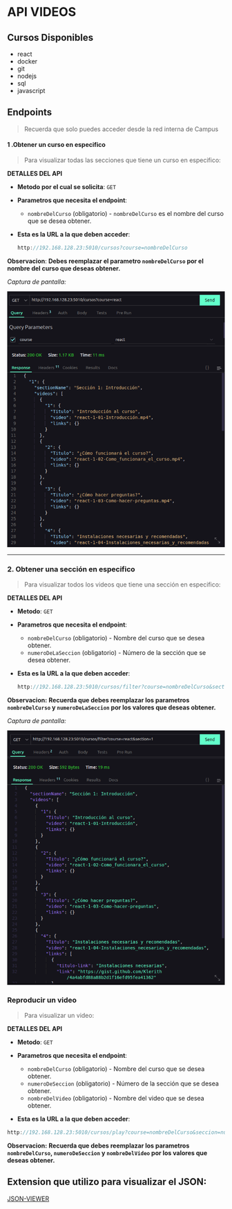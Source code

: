# API VIDEOS


## Cursos Disponibles

- react
- docker
- git
- nodejs
- sql
- javascript


## Endpoints

> Recuerda que solo puedes acceder desde la red interna de Campus

#### 1 .Obtener un curso en especifico

> Para visualizar todas las secciones que tiene un curso en especifico:

**DETALLES DEL API**

- **Metodo por el cual se solicita**:  `GET`
- **Parametros que necesita el endpoint**: 
  -  `nombreDelCurso` (obligatorio) - `nombreDelCurso` es el nombre del curso que se desea obtener.

- **Esta es la URL a la que deben acceder**: 
  ```js
  http://192.168.128.23:5010/cursos?course=nombreDelCurso
  ```

**Observacion**:  **Debes reemplazar el parametro `nombreDelCurso` por el nombre del curso que deseas obtener.**

*Captura de pantalla:*

![GET-curso](./assets//img/GET-allSections.png)



------

### 2. Obtener una sección en especifico

> Para visualizar todos los videos que tiene una sección en especifico:

**DETALLES DEL API**

- **Metodo**:  `GET`
- **Parametros que necesita el endpoint**:
  -  `nombreDelCurso` (obligatorio) - Nombre del curso que se desea obtener.
  -  `numeroDeLaSeccion` (obligatorio) - Número de la sección que se desea obtener.

- **Esta es la URL a la que deben acceder**: 
  ```js
  http://192.168.128.23:5010/cursos/filter?course=nombreDelCurso&section=numeroDeLaSeccion
  ```
    

**Observacion:** **Recuerda que debes reemplazar los parametros `nombreDelCurso` y `numeroDeLaSeccion` por los valores que deseas obtener.**

*Captura de pantalla:*

![GET-section](./assets//img/GET-seccion.png)


### Reproducir un video 

> Para visualizar un video:

**DETALLES DEL API**

- **Metodo**:  `GET`
- **Parametros que necesita el endpoint**:
  -  `nombreDelCurso` (obligatorio) - Nombre del curso que se desea obtener.
  - `numeroDeSeccion` (obligatorio) - Número de la sección que se desea obtener.
  - `nombreDelVideo` (obligatorio) - Nombre del video que se desea obtener.

- **Esta es la URL a la que deben acceder**: 
```js
http://192.168.128.23:5010/cursos/play?course=nombreDelCurso&seccion=numeroDeSeccion&video=nombreDelVideo
```
    

**Observacion:** **Recuerda que debes reemplazar los parametros `nombreDelCurso`, `numeroDeSeccion` y `nombreDelVideo` por los valores que deseas obtener.**




## Extension que utilizo para visualizar el JSON:
[JSON-VIEWER](https://chrome.google.com/webstore/detail/json-formatter/bcjindcccaagfpapjjmafapmmgkkhgoa?utm_source=ext_sidebar&hl=en-US)
